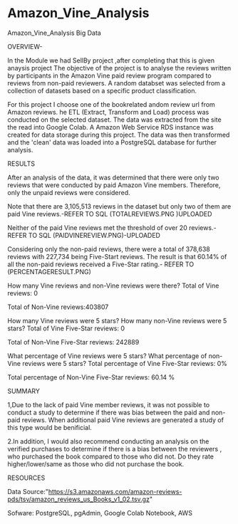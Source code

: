 # Amazon_Vine_Analysis

Amazon_Vine_Analysis
Big Data

OVERVIEW-

In the Module we had SellBy project ,after completing that this is given anaysis project 
The objective of the project is to analyse the reviews written by participants in the Amazon Vine paid review program compared to reviews 
from non-paid reviewers. A random databset was selected from a collection of datasets based on a specific product classification.

For this project I choose one of the bookrelated andom review url from Amazon reviews.
he ETL (Extract, Transform and Load) process was conducted on the selected dataset. 
The data was extracted from the site the read into Google Colab. 
A Amazon Web Service RDS instance was created for data storage during this project.
 The data was then transformed and the 'clean' data was loaded into a PostgreSQL database for further analysis. 

RESULTS

After an analysis of the data, it was determined that there were only two reviews that were conducted by paid Amazon Vine members. Therefore, only the unpaid reviews were considered.

Note that there are 3,105,513 reviews in the dataset but only two of them are paid Vine reviews.-REFER TO SQL (TOTALREVIEWS.PNG )UPLOADED

Neither of the paid Vine reviews met the threshold of over 20 reviews.-REFER TO SQL (PAIDVINEREVIEW.PNG)-UPLOADED

Considering only the non-paid reviews, there were a total of 378,638 reviews with 227,734 being Five-Start reviews. 
The result is that 60.14% of all the non-paid reviews received a Five-Star rating.- REFER TO (PERCENTAGERESULT.PNG)


How many Vine reviews and non-Vine reviews were there?
Total of Vine reviews: 0


Total of Non-Vine reviews:403807


How many Vine reviews were 5 stars? How many non-Vine reviews were 5 stars?
Total of Vine Five-Star reviews: 0


Total of Non-Vine Five-Star reviews: 242889

What percentage of Vine reviews were 5 stars? What percentage of non-Vine reviews were 5 stars?
Total percentage of Vine Five-Star reviews: 0%


Total percentage of Non-Vine Five-Star reviews: 60.14 %





SUMMARY


1,Due to the lack of paid Vine member reviews, it was not possible to conduct a study to determine if there was bias between the paid and non-paid reviews.
 When additional paid Vine reviews are generated a study of this type would be benificial.

2.In addition, I would also recommend conducting an analysis on the verified purchases to determine if there is a bias between the reviewers
, who purchased the book compared to those who did not. Do they rate higher/lower/same as those who did not purchase the book.

RESOURCES


Data Source:"https://s3.amazonaws.com/amazon-reviews-pds/tsv/amazon_reviews_us_Books_v1_02.tsv.gz"

Sofware: PostgreSQL, pgAdmin, Google Colab Notebook, AWS